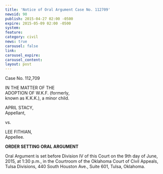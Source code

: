 ```yaml
---
title: 'Notice of Oral Argument Case No. 112709'
newsid: 90
publish: 2015-04-27 02:00 -0500
expire: 2015-05-09 02:00 -0500
system: 
feature: 
category: civil
news: true
carousel: false
link: 
carousel_expire: 
carousel_content: 
layout: post
---
```

<p>Case No. 112,709</p>
<p>IN THE MATTER OF THE<br>
ADOPTION OF W.K.F. (formerly,<br>
known as K.K.K.), a minor child.</p>
<p>APRIL STACY,<br>
Appellant,</p>
<p>vs.</p>
<p>LEE FITHIAN,<br>
Appellee.</p>
<p><strong>ORDER SETTING ORAL ARGUMENT</strong></p>
<p>Oral Argument is set before Division IV of this Court on the 9th day of June,
2015, at 1:30 p.m., in the Courtroom of the Oklahoma Court of Civil Appeals,
Tulsa Divisions, 440 South Houston Ave., Suite 601, Tulsa, Oklahoma.</p>